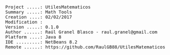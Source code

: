 <pre>
Project .....: UtilesMatematicos
Summary .....: Math Tools
Creation ....: 02/02/2017
Modification : 
Version .....: 0.1.0
Author ......: Raúl Granel Blasco - raul.granel@gmail.com
Platform ....: Java 8
IDE .........: NetBeans 8.2
Remote ......: https://github.com/RaulGB88/UtilesMatematicos.git
</pre>
